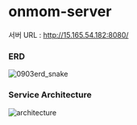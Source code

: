 # onmom-server

서버 URL : http://15.165.54.182:8080/



### ERD
![0903erd_snake](https://github.com/user-attachments/assets/0b146978-de94-446a-8033-e6367adb8f4a)

### Service Architecture
![architecture](https://github.com/user-attachments/assets/881f80c2-e663-45a8-a6b7-7cbd9484f5e0)
